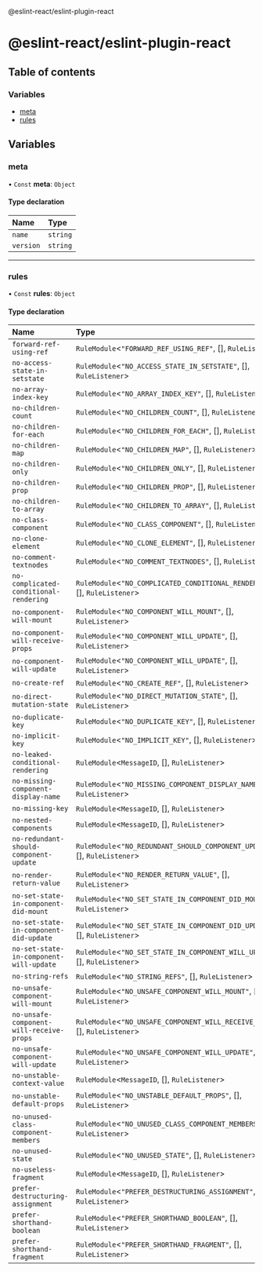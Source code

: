 @eslint-react/eslint-plugin-react

# @eslint-react/eslint-plugin-react

## Table of contents

### Variables

- [meta](README.md#meta)
- [rules](README.md#rules)

## Variables

### meta

• `Const` **meta**: `Object`

#### Type declaration

| Name | Type |
| :------ | :------ |
| `name` | `string` |
| `version` | `string` |

___

### rules

• `Const` **rules**: `Object`

#### Type declaration

| Name | Type |
| :------ | :------ |
| `forward-ref-using-ref` | `RuleModule`\<``"FORWARD_REF_USING_REF"``, [], `RuleListener`\> |
| `no-access-state-in-setstate` | `RuleModule`\<``"NO_ACCESS_STATE_IN_SETSTATE"``, [], `RuleListener`\> |
| `no-array-index-key` | `RuleModule`\<``"NO_ARRAY_INDEX_KEY"``, [], `RuleListener`\> |
| `no-children-count` | `RuleModule`\<``"NO_CHILDREN_COUNT"``, [], `RuleListener`\> |
| `no-children-for-each` | `RuleModule`\<``"NO_CHILDREN_FOR_EACH"``, [], `RuleListener`\> |
| `no-children-map` | `RuleModule`\<``"NO_CHILDREN_MAP"``, [], `RuleListener`\> |
| `no-children-only` | `RuleModule`\<``"NO_CHILDREN_ONLY"``, [], `RuleListener`\> |
| `no-children-prop` | `RuleModule`\<``"NO_CHILDREN_PROP"``, [], `RuleListener`\> |
| `no-children-to-array` | `RuleModule`\<``"NO_CHILDREN_TO_ARRAY"``, [], `RuleListener`\> |
| `no-class-component` | `RuleModule`\<``"NO_CLASS_COMPONENT"``, [], `RuleListener`\> |
| `no-clone-element` | `RuleModule`\<``"NO_CLONE_ELEMENT"``, [], `RuleListener`\> |
| `no-comment-textnodes` | `RuleModule`\<``"NO_COMMENT_TEXTNODES"``, [], `RuleListener`\> |
| `no-complicated-conditional-rendering` | `RuleModule`\<``"NO_COMPLICATED_CONDITIONAL_RENDERING"``, [], `RuleListener`\> |
| `no-component-will-mount` | `RuleModule`\<``"NO_COMPONENT_WILL_MOUNT"``, [], `RuleListener`\> |
| `no-component-will-receive-props` | `RuleModule`\<``"NO_COMPONENT_WILL_UPDATE"``, [], `RuleListener`\> |
| `no-component-will-update` | `RuleModule`\<``"NO_COMPONENT_WILL_UPDATE"``, [], `RuleListener`\> |
| `no-create-ref` | `RuleModule`\<``"NO_CREATE_REF"``, [], `RuleListener`\> |
| `no-direct-mutation-state` | `RuleModule`\<``"NO_DIRECT_MUTATION_STATE"``, [], `RuleListener`\> |
| `no-duplicate-key` | `RuleModule`\<``"NO_DUPLICATE_KEY"``, [], `RuleListener`\> |
| `no-implicit-key` | `RuleModule`\<``"NO_IMPLICIT_KEY"``, [], `RuleListener`\> |
| `no-leaked-conditional-rendering` | `RuleModule`\<`MessageID`, [], `RuleListener`\> |
| `no-missing-component-display-name` | `RuleModule`\<``"NO_MISSING_COMPONENT_DISPLAY_NAME"``, [], `RuleListener`\> |
| `no-missing-key` | `RuleModule`\<`MessageID`, [], `RuleListener`\> |
| `no-nested-components` | `RuleModule`\<`MessageID`, [], `RuleListener`\> |
| `no-redundant-should-component-update` | `RuleModule`\<``"NO_REDUNDANT_SHOULD_COMPONENT_UPDATE"``, [], `RuleListener`\> |
| `no-render-return-value` | `RuleModule`\<``"NO_RENDER_RETURN_VALUE"``, [], `RuleListener`\> |
| `no-set-state-in-component-did-mount` | `RuleModule`\<``"NO_SET_STATE_IN_COMPONENT_DID_MOUNT"``, [], `RuleListener`\> |
| `no-set-state-in-component-did-update` | `RuleModule`\<``"NO_SET_STATE_IN_COMPONENT_DID_UPDATE"``, [], `RuleListener`\> |
| `no-set-state-in-component-will-update` | `RuleModule`\<``"NO_SET_STATE_IN_COMPONENT_WILL_UPDATE"``, [], `RuleListener`\> |
| `no-string-refs` | `RuleModule`\<``"NO_STRING_REFS"``, [], `RuleListener`\> |
| `no-unsafe-component-will-mount` | `RuleModule`\<``"NO_UNSAFE_COMPONENT_WILL_MOUNT"``, [], `RuleListener`\> |
| `no-unsafe-component-will-receive-props` | `RuleModule`\<``"NO_UNSAFE_COMPONENT_WILL_RECEIVE_PROPS"``, [], `RuleListener`\> |
| `no-unsafe-component-will-update` | `RuleModule`\<``"NO_UNSAFE_COMPONENT_WILL_UPDATE"``, [], `RuleListener`\> |
| `no-unstable-context-value` | `RuleModule`\<`MessageID`, [], `RuleListener`\> |
| `no-unstable-default-props` | `RuleModule`\<``"NO_UNSTABLE_DEFAULT_PROPS"``, [], `RuleListener`\> |
| `no-unused-class-component-members` | `RuleModule`\<``"NO_UNUSED_CLASS_COMPONENT_MEMBERS"``, [], `RuleListener`\> |
| `no-unused-state` | `RuleModule`\<``"NO_UNUSED_STATE"``, [], `RuleListener`\> |
| `no-useless-fragment` | `RuleModule`\<`MessageID`, [], `RuleListener`\> |
| `prefer-destructuring-assignment` | `RuleModule`\<``"PREFER_DESTRUCTURING_ASSIGNMENT"``, [], `RuleListener`\> |
| `prefer-shorthand-boolean` | `RuleModule`\<``"PREFER_SHORTHAND_BOOLEAN"``, [], `RuleListener`\> |
| `prefer-shorthand-fragment` | `RuleModule`\<``"PREFER_SHORTHAND_FRAGMENT"``, [], `RuleListener`\> |
